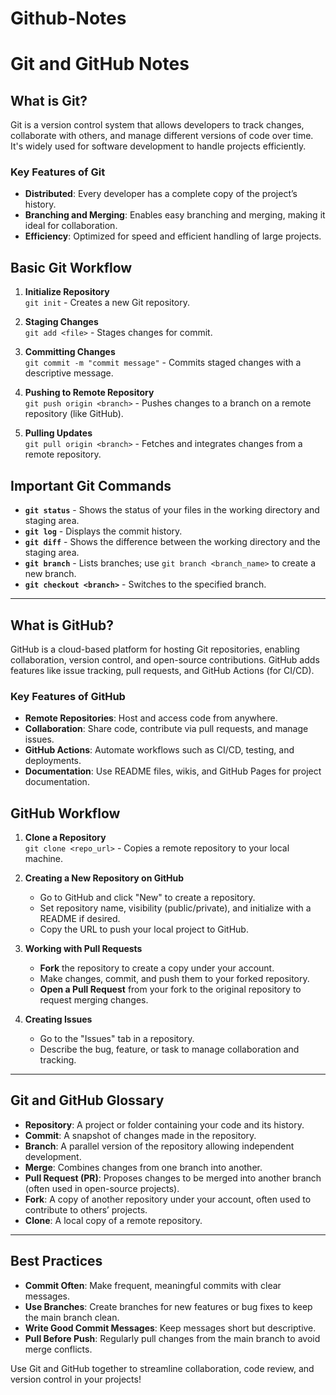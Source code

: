 # Github-Notes

# Git and GitHub Notes

## What is Git?

Git is a version control system that allows developers to track changes, collaborate with others, and manage different versions of code over time. It's widely used for software development to handle projects efficiently.

### Key Features of Git
- **Distributed**: Every developer has a complete copy of the project’s history.
- **Branching and Merging**: Enables easy branching and merging, making it ideal for collaboration.
- **Efficiency**: Optimized for speed and efficient handling of large projects.

## Basic Git Workflow

1. **Initialize Repository**  
   `git init` - Creates a new Git repository.

2. **Staging Changes**  
   `git add <file>` - Stages changes for commit.

3. **Committing Changes**  
   `git commit -m "commit message"` - Commits staged changes with a descriptive message.

4. **Pushing to Remote Repository**  
   `git push origin <branch>` - Pushes changes to a branch on a remote repository (like GitHub).

5. **Pulling Updates**  
   `git pull origin <branch>` - Fetches and integrates changes from a remote repository.

## Important Git Commands

- **`git status`** - Shows the status of your files in the working directory and staging area.
- **`git log`** - Displays the commit history.
- **`git diff`** - Shows the difference between the working directory and the staging area.
- **`git branch`** - Lists branches; use `git branch <branch_name>` to create a new branch.
- **`git checkout <branch>`** - Switches to the specified branch.

---

## What is GitHub?

GitHub is a cloud-based platform for hosting Git repositories, enabling collaboration, version control, and open-source contributions. GitHub adds features like issue tracking, pull requests, and GitHub Actions (for CI/CD).

### Key Features of GitHub
- **Remote Repositories**: Host and access code from anywhere.
- **Collaboration**: Share code, contribute via pull requests, and manage issues.
- **GitHub Actions**: Automate workflows such as CI/CD, testing, and deployments.
- **Documentation**: Use README files, wikis, and GitHub Pages for project documentation.

## GitHub Workflow

1. **Clone a Repository**  
   `git clone <repo_url>` - Copies a remote repository to your local machine.

2. **Creating a New Repository on GitHub**
   - Go to GitHub and click "New" to create a repository.
   - Set repository name, visibility (public/private), and initialize with a README if desired.
   - Copy the URL to push your local project to GitHub.

3. **Working with Pull Requests**
   - **Fork** the repository to create a copy under your account.
   - Make changes, commit, and push them to your forked repository.
   - **Open a Pull Request** from your fork to the original repository to request merging changes.

4. **Creating Issues**
   - Go to the "Issues" tab in a repository.
   - Describe the bug, feature, or task to manage collaboration and tracking.

---

## Git and GitHub Glossary

- **Repository**: A project or folder containing your code and its history.
- **Commit**: A snapshot of changes made in the repository.
- **Branch**: A parallel version of the repository allowing independent development.
- **Merge**: Combines changes from one branch into another.
- **Pull Request (PR)**: Proposes changes to be merged into another branch (often used in open-source projects).
- **Fork**: A copy of another repository under your account, often used to contribute to others’ projects.
- **Clone**: A local copy of a remote repository.

---

## Best Practices

- **Commit Often**: Make frequent, meaningful commits with clear messages.
- **Use Branches**: Create branches for new features or bug fixes to keep the main branch clean.
- **Write Good Commit Messages**: Keep messages short but descriptive.
- **Pull Before Push**: Regularly pull changes from the main branch to avoid merge conflicts.

Use Git and GitHub together to streamline collaboration, code review, and version control in your projects!


